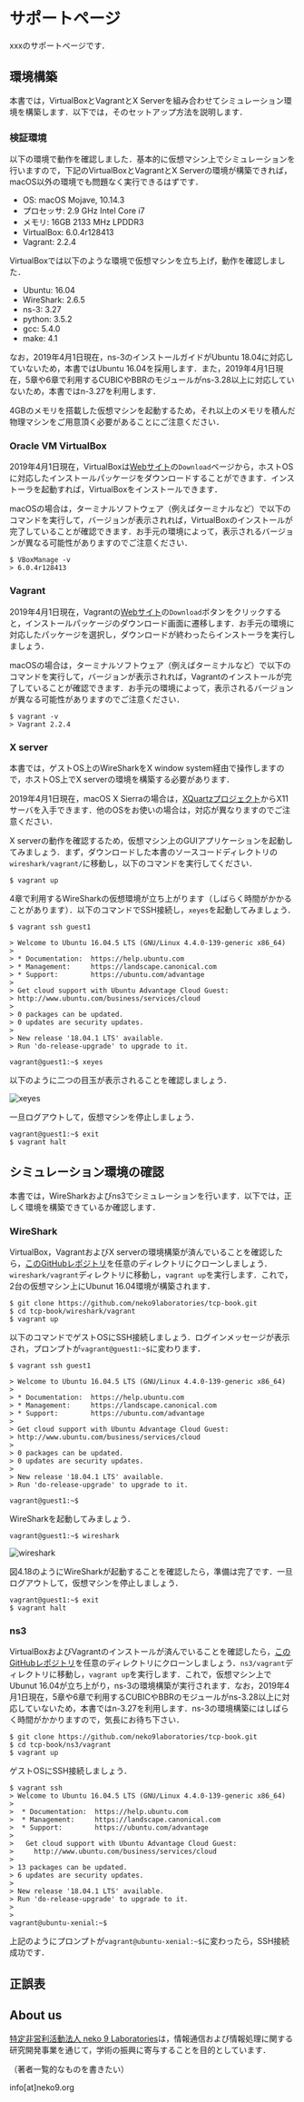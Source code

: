 # サポートページ

xxxのサポートページです．

## 環境構築

本書では，VirtualBoxとVagrantとX Serverを組み合わせてシミュレーション環境を構築します．以下では，そのセットアップ方法を説明します．

### 検証環境

以下の環境で動作を確認しました．基本的に仮想マシン上でシミュレーションを行いますので，下記のVirtualBoxとVagrantとX Serverの環境が構築できれば，macOS以外の環境でも問題なく実行できるはずです．

- OS: macOS Mojave, 10.14.3
- プロセッサ: 2.9 GHz Intel Core i7
- メモリ: 16GB 2133 MHz LPDDR3
- VirtualBox: 6.0.4r128413
- Vagrant: 2.2.4

VirtualBoxでは以下のような環境で仮想マシンを立ち上げ，動作を確認しました．

- Ubuntu: 16.04
- WireShark: 2.6.5
- ns-3: 3.27
- python: 3.5.2
- gcc: 5.4.0
- make: 4.1

なお，2019年4月1日現在，ns-3のインストールガイドがUbuntu 18.04に対応していないため，本書ではUbuntu 16.04を採用します．また，2019年4月1日現在，5章や6章で利用するCUBICやBBRのモジュールがns-3.28以上に対応していないため，本書ではn-3.27を利用します．

4GBのメモリを搭載した仮想マシンを起動するため，それ以上のメモリを積んだ物理マシンをご用意頂く必要があることにご注意ください．

### Oracle VM VirtualBox

2019年4月1日現在，VirtualBoxは[Webサイト](https://www.virtualbox.org/)の`Download`ページから，ホストOSに対応したインストールパッケージをダウンロードすることができます．インストーラを起動すれば，VirtualBoxをインストールできます．

macOSの場合は，ターミナルソフトウェア（例えばターミナルなど）で以下のコマンドを実行して，バージョンが表示されれば，VirtualBoxのインストールが完了していることが確認できます．お手元の環境によって，表示されるバージョンが異なる可能性がありますのでご注意ください．

```shell
$ VBoxManage -v
> 6.0.4r128413
```

### Vagrant

2019年4月1日現在，Vagrantの[Webサイト](https://www.vagrantup.com/)の`Download`ボタンをクリックすると，インストールパッケージのダウンロード画面に遷移します．お手元の環境に対応したパッケージを選択し，ダウンロードが終わったらインストーラを実行しましょう．

macOSの場合は，ターミナルソフトウェア（例えばターミナルなど）で以下のコマンドを実行して，バージョンが表示されれば，Vagrantのインストールが完了していることが確認できます．お手元の環境によって，表示されるバージョンが異なる可能性がありますのでご注意ください．

```shell
$ vagrant -v
> Vagrant 2.2.4
```

### X server

本書では，ゲストOS上のWireSharkをX window system経由で操作しますので，ホストOS上でX serverの環境を構築する必要があります．

2019年4月1日現在，macOS X Sierraの場合は，[XQuartzプロジェクト](https://www.xquartz.org/)からX11サーバを入手できます．他のOSをお使いの場合は，対応が異なりますのでご注意ください．

X serverの動作を確認するため，仮想マシン上のGUIアプリケーションを起動してみましょう．まず，ダウンロードした本書のソースコードディレクトリの`wireshark/vagrant/`に移動し，以下のコマンドを実行してください．

```shell
$ vagrant up
```

4章で利用するWireSharkの仮想環境が立ち上がります（しばらく時間がかかることがあります）．以下のコマンドでSSH接続し，`xeyes`を起動してみましょう．

```shell
$ vagrant ssh guest1

> Welcome to Ubuntu 16.04.5 LTS (GNU/Linux 4.4.0-139-generic x86_64)
>
> * Documentation:  https://help.ubuntu.com
> * Management:     https://landscape.canonical.com
> * Support:        https://ubuntu.com/advantage
>
> Get cloud support with Ubuntu Advantage Cloud Guest:
> http://www.ubuntu.com/business/services/cloud
>
> 0 packages can be updated.
> 0 updates are security updates.
>
> New release '18.04.1 LTS' available.
> Run 'do-release-upgrade' to upgrade to it.

vagrant@guest1:~$ xeyes
```

以下のように二つの目玉が表示されることを確認しましょう．

![xeyes](fig/xeyes.png)

一旦ログアウトして，仮想マシンを停止しましょう．

```shell
vagrant@guest1:~$ exit
$ vagrant halt
```

## シミュレーション環境の確認

本書では，WireSharkおよびns3でシミュレーションを行います．以下では，正しく環境を構築できているか確認します．

### WireShark

VirtualBox，VagrantおよびX serverの環境構築が済んでいることを確認したら，[このGitHubレポジトリ](https://github.com/neko9laboratories/tcp-book)を任意のディレクトリにクローンしましょう．`wireshark/vagrant`ディレクトリに移動し，`vagrant up`を実行します．これで，2台の仮想マシン上にUbunut 16.04環境が構築されます．

```shell
$ git clone https://github.com/neko9laboratories/tcp-book.git
$ cd tcp-book/wireshark/vagrant
$ vagrant up
```

以下のコマンドでゲストOSにSSH接続しましょう．ログインメッセージが表示され，プロンプトが`vagrant@guest1:~$`に変わります．

```shell
$ vagrant ssh guest1

> Welcome to Ubuntu 16.04.5 LTS (GNU/Linux 4.4.0-139-generic x86_64)
>
> * Documentation:  https://help.ubuntu.com
> * Management:     https://landscape.canonical.com
> * Support:        https://ubuntu.com/advantage
>
> Get cloud support with Ubuntu Advantage Cloud Guest:
> http://www.ubuntu.com/business/services/cloud
>
> 0 packages can be updated.
> 0 updates are security updates.
>
> New release '18.04.1 LTS' available.
> Run 'do-release-upgrade' to upgrade to it.

vagrant@guest1:~$
```

WireSharkを起動してみましょう．

```shell
vagrant@guest1:~$ wireshark
```

![wireshark](fig/wireshark.png)

図4.18のようにWireSharkが起動することを確認したら，準備は完了です．一旦ログアウトして，仮想マシンを停止しましょう．

```shell
vagrant@guest1:~$ exit
$ vagrant halt
```

### ns3

VirtualBoxおよびVagrantのインストールが済んでいることを確認したら，[このGitHubレポジトリ](https://github.com/neko9laboratories/tcp-book)を任意のディレクトリにクローンしましょう．`ns3/vagrant`ディレクトリに移動し，`vagrant up`を実行します．これで，仮想マシン上でUbunut 16.04が立ち上がり，ns-3の環境構築が実行されます．なお，2019年4月1日現在，5章や6章で利用するCUBICやBBRのモジュールがns-3.28以上に対応していないため，本書ではn-3.27を利用します．ns-3の環境構築にはしばらく時間がかかりますので，気長にお待ち下さい．

```shell
$ git clone https://github.com/neko9laboratories/tcp-book.git
$ cd tcp-book/ns3/vagrant
$ vagrant up
```

ゲストOSにSSH接続しましょう．

```shell
$ vagrant ssh
> Welcome to Ubuntu 16.04.5 LTS (GNU/Linux 4.4.0-139-generic x86_64)
>
>  * Documentation:  https://help.ubuntu.com
>  * Management:     https://landscape.canonical.com
>  * Support:        https://ubuntu.com/advantage
>
>   Get cloud support with Ubuntu Advantage Cloud Guest:
>     http://www.ubuntu.com/business/services/cloud
>
> 13 packages can be updated.
> 6 updates are security updates.
>
> New release '18.04.1 LTS' available.
> Run 'do-release-upgrade' to upgrade to it.
>
>
vagrant@ubuntu-xenial:~$
```

上記のようにプロンプトが`vagrant@ubuntu-xenial:~$`に変わったら，SSH接続成功です．

## 正誤表

## About us

[特定非営利活動法人 neko 9 Laboratories](https://www.neko9.org/)は，情報通信および情報処理に関する研究開発事業を通じて，学術の振興に寄与することを目的としています．

（著者一覧的なものを書きたい）

info[at]neko9.org
